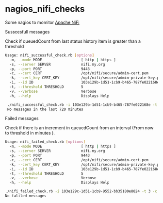 # nagios_nifi_checks

Some nagios to momitor [Apache NiFi](https://nifi.apache.org/)


Susscesfull messages

Check if queuedCount from last status history item is greater than a threshold

```bash
Usage: nifi_successful_check.rb [options]
  -m, --mode MODE                  [ http | https ]
  -s, --server SERVER              nifi.my.org
  -p, --port PORT                  9443
  -c, --cert CERT                  /opt/nifi/secure/admin-cert.pem
  -k, --cert_key CERT_KEY          /opt/nifi/secure/admin-private-key.pem
  -i, --id ID                      103e129b-1d51-1cb9-b465-787fe022168e
  -t, --threshold THRESHOLD        5
  -v, --verbose                    Verbose
  -h, --help                       Displays Help
```

```bash
 ./nifi_successful_check.rb -i 103e129b-1d51-1cb9-b465-787fe022168e -t 720 -c /opt/nifi/secure/admin-cert.pem -k /opt/nifi/secure/admin-private-key.pem -m https -s connect-prod-1.hmobile-servers.com -p 9443
 No messages in the last 720 minutes
```

Failed messages

Check if there is an increment in queuedCount from an interval (From now to threshold in minutes ).

```bash
Usage: nifi_failed_check.rb [options]
  -m, --mode MODE                  [ http | https ]
  -s, --server SERVER              nifi.my.org
  -p, --port PORT                  9443
  -c, --cert CERT                  /opt/nifi/secure/admin-cert.pem
  -k, --cert_key CERT_KEY          /opt/nifi/secure/admin-private-key.pem
  -i, --id ID                      103e129b-1d51-1cb9-b465-787fe022168e
  -t, --threshold THRESHOLD        5
  -v, --verbose                    Verbose
  -h, --help                       Displays Help

```

```bash
./nifi_failed_check.rb -i 103e129c-1d51-1cb9-9552-bb35180e8824 -t 3 -c /opt/nifi/secure/admin-cert.pem -k /opt/nifi/secure/admin-private-key.pem -m https -s connect-prod-1.hmobile-servers.com -p 9443
No faliled messages
```

